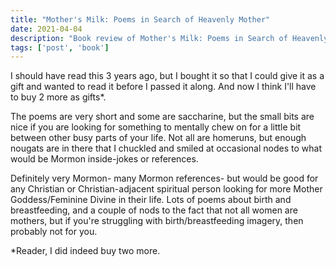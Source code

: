 ```yaml
---
title: "Mother's Milk: Poems in Search of Heavenly Mother"
date: 2021-04-04
description: "Book review of Mother's Milk: Poems in Search of Heavenly Mother by Rachel Hunt Steenblik"
tags: ['post', 'book']
---
```

I should have read this 3 years ago, but I bought it so that I could give it as a gift and wanted to read it before I passed it along.
And now I think I'll have to buy 2 more as gifts*.

The poems are very short and some are saccharine, but the small bits are nice if you are looking for something to mentally chew on for
a little bit between other busy parts of your life. Not all are homeruns, but enough nougats are in there that I chuckled and smiled at
occasional nodes to what would be Mormon inside-jokes or references.

Definitely very Mormon- many Mormon references- but would be good for any Christian or Christian-adjacent spiritual person looking for 
more Mother Goddess/Feminine Divine in their life. Lots of poems about birth and breastfeeding, and a couple of nods to the fact that 
not all women are mothers, but if you're struggling with birth/breastfeeding imagery, then probably not for you. 

*Reader, I did indeed buy two more.
